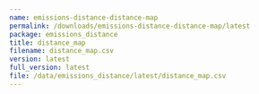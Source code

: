 ```yaml
---
name: emissions-distance-distance-map
permalink: /downloads/emissions-distance-distance-map/latest
package: emissions_distance
title: distance_map
filename: distance_map.csv
version: latest
full_version: latest
file: /data/emissions_distance/latest/distance_map.csv
---
```

